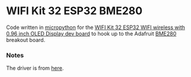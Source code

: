 # WIFI Kit 32 ESP32 BME280

Code written in [micropython](http://micropython.org/) for the [WIFI Kit 32 ESP32 WIFI wireless with 0.96 inch OLED Display dev board](https://www.amazon.co.uk/gp/product/B078MCR8FY/ref=ppx_yo_dt_b_asin_title_o03__o00_s00?ie=UTF8&psc=1) to hook up to the Adafruit [BME280](https://www.adafruit.com/product/2652) breakout board.
### Notes

The driver is from [here](https://bitbucket.org/oscarBravo/wipy_bme280).